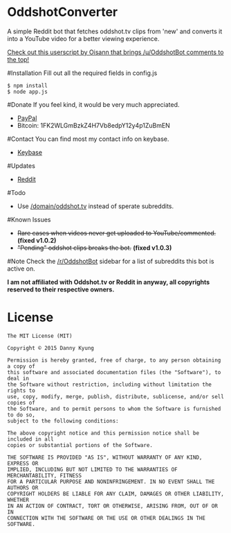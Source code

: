 # OddshotConverter
A simple Reddit bot that fetches oddshot.tv clips from 'new' and converts it into a YouTube video for a better viewing experience.

[Check out this userscript by Oisann that brings /u/OddshotBot comments to the top!](https://github.com/Oisann/OddshotConverter/raw/88bf5b0edea0937f01d383f8ac667abe9ed94a4f/OddshotBot.user.js)

#Installation
Fill out all the required fields in config.js
```
$ npm install
$ node app.js
```

#Donate
If you feel kind, it would be very much appreciated.
* [PayPal](https://www.paypal.com/cgi-bin/webscr?cmd=_donations&business=XN2DEUWZ7HD2Y&lc=CA&item_name=Eyepawd&currency_code=CAD&bn=PP%2dDonationsBF%3abtn_donateCC_LG%2egif%3aNonHosted)
* Bitcoin: 1FK2WLGmBzkZ4H7Vb8edpY12y4p1ZuBmEN

#Contact
You can find most my contact info on keybase.
* [Keybase](https://keybase.io/pawd)

#Updates
* [Reddit](https://np.reddit.com/r/OddshotBot)

#Todo
- Use [/domain/oddshot.tv](https://www.reddit.com/domain/oddshot.tv) instead of sperate subreddits.

#Known Issues
* ~~Rare cases when videos never get uploaded to YouTube/commented.~~ **(fixed v1.0.2)**
* ~~"Pending" oddshot clips breaks the bot.~~ **(fixed v1.0.3)**

#Note
Check the [/r/OddshotBot](https://np.reddit.com/r/OddshotBot) sidebar for a list of subreddits this bot is active on.

**I am not affiliated with Oddshot.tv or Reddit in anyway, all copyrights reserved to their respective owners.**

# License
```
The MIT License (MIT)

Copyright © 2015 Danny Kyung

Permission is hereby granted, free of charge, to any person obtaining a copy of
this software and associated documentation files (the "Software"), to deal in
the Software without restriction, including without limitation the rights to
use, copy, modify, merge, publish, distribute, sublicense, and/or sell copies of
the Software, and to permit persons to whom the Software is furnished to do so,
subject to the following conditions:

The above copyright notice and this permission notice shall be included in all
copies or substantial portions of the Software.

THE SOFTWARE IS PROVIDED "AS IS", WITHOUT WARRANTY OF ANY KIND, EXPRESS OR
IMPLIED, INCLUDING BUT NOT LIMITED TO THE WARRANTIES OF MERCHANTABILITY, FITNESS
FOR A PARTICULAR PURPOSE AND NONINFRINGEMENT. IN NO EVENT SHALL THE AUTHORS OR
COPYRIGHT HOLDERS BE LIABLE FOR ANY CLAIM, DAMAGES OR OTHER LIABILITY, WHETHER
IN AN ACTION OF CONTRACT, TORT OR OTHERWISE, ARISING FROM, OUT OF OR IN
CONNECTION WITH THE SOFTWARE OR THE USE OR OTHER DEALINGS IN THE SOFTWARE.
```